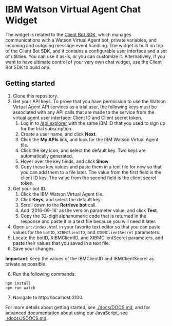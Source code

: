 # IBM Watson Virtual Agent Chat Widget

The widget is related to the [Client Bot SDK](https://github.com/watson-virtual-agents/client-sdk), which manages communications with a Watson Virtual Agent bot, private variables, and incoming and outgoing message event handling. The widget is built on top of the Client Bot SDK, and it contains a configurable user interface and a set of utilities. You can use it as-is, or you can customize it. Alternatively, if you want to have ultimate control of your very own chat widget, use the Client Bot SDK to build one.

## Getting started

1. Clone this repository.
2. Get your API keys. To prove that you have permission to use the Watson Virtual Agent API services as a trial user, the following keys must be associated with any API calls that are made to the service from the virtual agent user interface: Client ID and Client secret token.
    1. Log in to [/api explorer](https://developer.ibm.com/api/) with the same IBM ID that you used to sign up for the trial subscription.
    2. Create a user name, and click **Next**.
    3. Click the **My APIs** link, and look for the IBM Watson Virtual Agent tile.
    4. Click the key icon, and select the default key. Two keys are automatically generated.
    5. Hover over the key fields, and click **Show**.
    6. Copy these key values and paste them in a text file for now so that you can add them to a file later. The value from the first field is the client ID key. The value from the second field is the client secret token.
3. Get your bot ID.
    1. Click the IBM Watson Virtual Agent tile.
    2. Click **Keys**, and select the default key.
    3. Scroll down to the **Retrieve bot** call.
    4. Add '2016-09-16' as the version parameter value, and click **Test**.
    5. Copy the 32-digit alphanumeric code that is returned in the response and paste it in a text file because you will need it later.
3. Open `src/index.html` in your favorite text editor so that you can paste values for the `botID`, `XIBMClientID`, and `XIBMClientSecret` parameters.
4. Locate the botID, XIBMClientID, and XIBMClientSecret parameters, and paste their values that you saved in a text file.
5. Save your changes.

**Important**: Keep the values of the IBMClientID and IBMClientSecret as private as possible.

6. Run the following commands:

```console
npm install
npm run watch
```
7. Navigate to http://localhost:3100.

For more details about getting started, see [./docs/DOCS.md](./docs/DOCS.md), and for advanced documentation about using our JavaScript, see [./docs/JSDOCS.md](./docs/JSDOCS.md).
